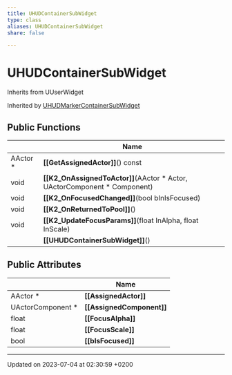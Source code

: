 ```yaml
---
title: UHUDContainerSubWidget
type: class
aliases: UHUDContainerSubWidget
share: false

---
```


# UHUDContainerSubWidget





Inherits from UUserWidget

Inherited by [UHUDMarkerContainerSubWidget](/docs/SDK/Source/Classes/classUHUDMarkerContainerSubWidget.md)

## Public Functions

|                | Name           |
| -------------- | -------------- |
| AActor * | **[[GetAssignedActor]]**() const |
| void | **[[K2_OnAssignedToActor]]**(AActor * Actor, UActorComponent * Component) |
| void | **[[K2_OnFocusedChanged]]**(bool bInIsFocused) |
| void | **[[K2_OnReturnedToPool]]**() |
| void | **[[K2_UpdateFocusParams]]**(float InAlpha, float InScale) |
| | **[[UHUDContainerSubWidget]]**() |

## Public Attributes

|                | Name           |
| -------------- | -------------- |
| AActor * | **[[AssignedActor]]**  |
| UActorComponent * | **[[AssignedComponent]]**  |
| float | **[[FocusAlpha]]**  |
| float | **[[FocusScale]]**  |
| bool | **[[bIsFocused]]**  |

-------------------------------

Updated on 2023-07-04 at 02:30:59 +0200